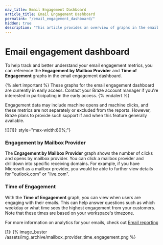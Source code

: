 ```yaml
---
nav_title: Email Engagement Dashboard
article_title: Email Engagement Dashboard
permalink: "/email_engagement_dashboard/"
hidden: true
description: "This article provides an overview of graphs in the email engagement dashboard."
---
```


# Email engagement dashboard

To help track and better understand your email engagement metrics, you can reference the **Engagement by Mailbox Provider** and **Time of Engagement** graphs in the email engagement dashboard. 

{% alert important %}
These graphs for the email engagement dashboard are currently in early access. Contact your Braze account manager if you're interested in participating in the early access.
{% endalert %}

Engagement data may include machine opens and machine clicks, and these metrics are not separately or excluded from the reports. However, Braze plans to provide such support if and when this feature generally available.

![][1]{: style="max-width:80%;"}

### Engagement by Mailbox Provider

The **Engagement by Mailbox Provider** graph shows the number of clicks and opens by mailbox provider. You can click a mailbox provider and drilldown into specific receiving domains. For example, if you have Microsoft as a mailbox provider, you would be able to further view details for "outlook.com" or "live.com".

### Time of Engagement

With the **Time of Engagement** graph, you can view when users are engaging with their emails. This can help answer questions such as which weekday or what time sees the highest engagement from your customers. Note that these times are based on your workspace's timezone.

For more information on analytics for your emails, check out [Email reporting]({{site.baseurl}}/user_guide/message_building_by_channel/email/reporting_and_analytics/email_reporting/)

[1]: {% image_buster /assets/img_archive/mailbox_provider_time_engagement.png %} 